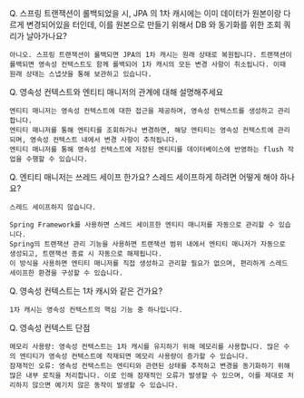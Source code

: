 Q. 스프링 트랜잭션이 롤백되었을 시, JPA 의 1차 캐시에는 이미 데이터가 원본이랑 다르게 변경되어있을 터인데, 이를 원본으로 만들기 위해서 DB 와 동기화를 위한 조회 쿼리가 날아가나요?
```
아니오. 스프링 트랜잭션이 롤백되면 JPA의 1차 캐시는 원래 상태로 복원됩니다. 트랜잭션이 롤백되면 영속성 컨텍스트도 함께 롤백되어 1차 캐시의 모든 변경 사항이 취소됩니다. 이때 원래 상태는 스냅샷을 통해 보관하고 있습니다.
```

Q. 영속성 컨텍스트와 엔티티 매니저의 관계에 대해 설명해주세요
```
엔티티 매니저는 영속성 컨텍스트에 대한 접근을 제공하며, 영속성 컨텍스트를 생성하고 관리합니다.
엔티티 매니저를 통해 엔티티를 조회하거나 변경하면, 해당 엔티티는 영속성 컨텍스트에 관리되며, 영속성 컨텍스트 내에서 변경 사항이 추적됩니다.
엔티티 매니저를 통해 영속성 컨텍스트에 저장된 엔티티를 데이터베이스에 반영하는 flush 작업을 수행할 수 있습니다.
```

Q. 엔티티 매니저는 쓰레드 세이프 한가요? 스레드 세이프하게 하려면 어떻게 해야 하나요?
```
스레드 세이프하지 않습니다.

Spring Framework를 사용하면 스레드 세이프한 엔티티 매니저를 자동으로 관리할 수 있습니다.
Spring의 트랜잭션 관리 기능을 사용하면 트랜잭션 범위 내에서 엔티티 매니저가 자동으로 생성되고, 트랜잭션 종료 시 자동으로 해제됩니다.
이 방식을 사용하면 엔티티 매니저를 직접 생성하고 관리할 필요가 없으며, 편리하게 스레드 세이프한 환경을 구성할 수 있습니다.
```

Q. 영속성 컨텍스트는 1차 캐시와 같은 건가요?
```
1차 캐시는 영속성 컨텍스트의 핵심 기능 중 하나입니다.
```

Q. 영속성 컨텍스트 단점
```
메모리 사용량: 영속성 컨텍스트는 1차 캐시를 유지하기 위해 메모리를 사용합니다. 많은 수의 엔티티가 영속성 컨텍스트에 적재되면 메모리 사용량이 증가할 수 있습니다.
잠재적인 오류: 영속성 컨텍스트는 엔티티와 관련된 상태를 추적하고 변경을 동기화하기 위해 많은 내부 로직을 처리합니다. 이로 인해 잠재적인 오류가 발생할 수 있으며, 이를 제대로 처리하지 않으면 예기치 않은 동작이 발생할 수 있습니다.
```
